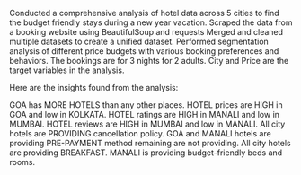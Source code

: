 Conducted a comprehensive analysis of hotel data across 5 cities to find the budget friendly stays during a new year vacation.
Scraped the data from a booking website using BeautifulSoup and requests
Merged and cleaned multiple datasets to create a unified dataset.
Performed segmentation analysis of different price budgets with various booking preferences and behaviors.
The bookings are for 3 nights for 2 adults.
City and Price are the target variables in the analysis.


Here are the insights found from the analysis:

GOA has MORE HOTELS than any other places.
HOTEL prices are HIGH in GOA and low in KOLKATA.
HOTEL ratings are HIGH in MANALI and low in MUMBAI.
HOTEL reviews are HIGH in MUMBAI and low in MANALI.
All city hotels are PROVIDING cancellation policy.
GOA and MANALI hotels are providing PRE-PAYMENT method remaining are not providing.
All city hotels are  providing BREAKFAST.
MANALI is providing budget-friendly beds and rooms.

